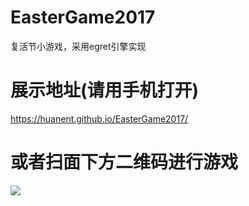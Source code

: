 # EasterGame2017
复活节小游戏，采用egret引擎实现
# 展示地址(请用手机打开)
https://huanent.github.io/EasterGame2017/

# 或者扫面下方二维码进行游戏

![](https://huanent.github.io/EasterGame2017/1492922971.png )
